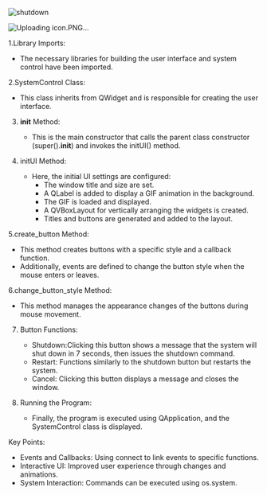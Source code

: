 
![shutdown](https://github.com/user-attachments/assets/a960ec4e-8edd-48d9-b518-d2fbe3eb68cf)

![Uploading icon.PNG…]()


1.Library Imports:
   - The necessary libraries for building the user interface and system control have been imported.

2.SystemControl Class:
   - This class inherits from QWidget and is responsible for creating the user interface.

3. __init__ Method:
   - This is the main constructor that calls the parent class constructor (super().__init__) and invokes the initUI() method.

4. initUI Method:
   - Here, the initial UI settings are configured:
     - The window title and size are set.
     - A QLabel is added to display a GIF animation in the background.
     - The GIF is loaded and displayed.
     - A QVBoxLayout for vertically arranging the widgets is created.
     - Titles and buttons are generated and added to the layout.

5.create_button Method:
   - This method creates buttons with a specific style and a callback function.
   - Additionally, events are defined to change the button style when the mouse enters or leaves.

6.change_button_style Method:
   - This method manages the appearance changes of the buttons during mouse movement.

7. Button Functions:
   - Shutdown:Clicking this button shows a message that the system will shut down in 7 seconds, then issues the shutdown command.
   - Restart: Functions similarly to the shutdown button but restarts the system.
   - Cancel: Clicking this button displays a message and closes the window.

8. Running the Program:
   - Finally, the program is executed using QApplication, and the SystemControl class is displayed.

Key Points:
- Events and Callbacks: Using connect to link events to specific functions.
- Interactive UI: Improved user experience through changes and animations.
- System Interaction: Commands can be executed using os.system.
